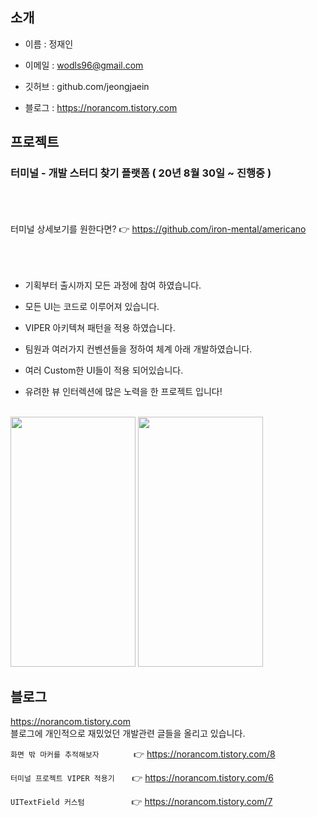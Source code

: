 ## 소개
- 이름 : 정재인


- 이메일 : wodls96@gmail.com


- 깃허브 : github.com/jeongjaein


- 블로그 : https://norancom.tistory.com




## 프로젝트

### 터미널 - 개발 스터디 찾기 플랫폼  ( 20년 8월 30일 ~ 진행중 )
<br><br><br>
터미널 상세보기를 원한다면? 👉 https://github.com/iron-mental/americano
<br><br><br><br>
- 기획부터 출시까지 모든 과정에 참여 하였습니다.

- 모든 UI는 코드로 이루어져 있습니다.


- VIPER 아키텍쳐 패턴을 적용 하였습니다.


- 팀원과 여러가지 컨벤션들을 정하여 체계 아래 개발하였습니다.


- 여러 Custom한 UI들이 적용 되어있습니다.


- 유려한 뷰 인터렉션에 많은 노력을 한 프로젝트 입니다!

<br>
<img src="https://user-images.githubusercontent.com/54730280/109647966-5b7e0700-7b9d-11eb-8cf3-f4941fe3d311.gif" width="200" height="400" />
<img src="https://user-images.githubusercontent.com/54730280/109645441-2de38e80-7b9a-11eb-8b01-3409d7792d27.gif" width="200" height="400" />




## 블로그

https://norancom.tistory.com
<br>
블로그에 개인적으로 재밌었던 개발관련 글들을 올리고 있습니다.



```화면 밖 마커를 추적해보자``` &nbsp;&nbsp;&nbsp;&nbsp;&nbsp;&nbsp;&nbsp;&nbsp;&nbsp;&nbsp;&nbsp;&nbsp; 👉 https://norancom.tistory.com/8

```터미널 프로젝트 VIPER 적용기``` &nbsp;&nbsp;&nbsp;&nbsp;&nbsp;&nbsp;👉 https://norancom.tistory.com/6 

```UITextField 커스텀``` &nbsp;&nbsp;&nbsp;&nbsp;&nbsp;&nbsp;&nbsp;&nbsp;&nbsp;&nbsp;&nbsp;&nbsp;&nbsp;&nbsp;&nbsp;&nbsp;&nbsp;&nbsp;👉 https://norancom.tistory.com/7





